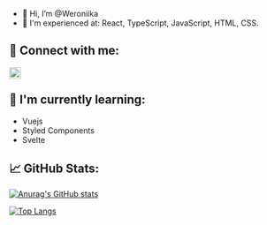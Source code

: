 - 👋 Hi, I’m @Weroniika
- 📖 I'm experienced at: React, TypeScript, JavaScript, HTML, CSS.
## 🤝 Connect with me:
<a href="https://www.linkedin.com/in/weronika-burzyńska-020a2a244/">
  <img align="left" src="https://raw.githubusercontent.com/yushi1007/yushi1007/main/images/linkedin.svg" alt="Yu Shi | LinkedIn" width="21px"/></a>
</br>

## 🌱 I'm currently learning:
- Vuejs
- Styled Components  
- Svelte

## 📈 GitHub Stats:

[![Anurag's GitHub stats](https://github-readme-stats.vercel.app/api?username=weroniika&show_icons=true&theme=radical)](https://github.com/anuraghazra/github-readme-stats)

[![Top Langs](https://github-readme-stats.vercel.app/api/top-langs/?username=weroniika&layout=compact)](https://github.com/weroniika)


<!---
Weroniika/Weroniika is a ✨ special ✨ repository because its `README.md` (this file) appears on your GitHub profile.
You can click the Preview link to take a look at your changes.
--->
